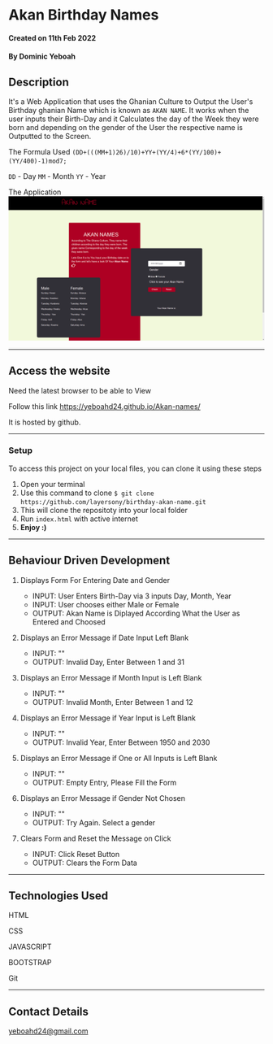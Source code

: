 # Akan Birthday  Names


#### Created on 11th Feb 2022
#### By Dominic Yeboah

## Description 

It's a Web Application that uses the Ghanian Culture to Output the User's Birthday ghanian Name which is known as `AKAN NAME`. It works when the user inputs their Birth-Day and it Calculates the day of the Week they were born and depending on the gender of the User the respective name is Outputted to the Screen.

The Formula Used `(DD+(((MM+1)26)/10)+YY+(YY/4)+6*(YY/100)+(YY/400)-1)mod7;`

`DD` - Day    `MM` - Month   `YY` - Year


The Application
![Preview](./images/akan-name.png)

---

## Access the website
Need the latest browser to be able to View

Follow this link https://yeboahd24.github.io/Akan-names/

It is hosted by github.

---

### Setup
To access this project on your local files, you can clone it using these steps
1. Open your terminal
1. Use this command to clone `$ git clone https://github.com/layersony/birthday-akan-name.git`
1. This will clone the repositoty into your local folder
1. Run `index.html` with active internet
1. __Enjoy :)__

---

## Behaviour Driven Development

1. Displays Form For Entering Date and Gender
   - INPUT: User Enters Birth-Day via 3 inputs Day, Month, Year
   - INPUT: User chooses either Male or Female
   - OUTPUT: Akan Name is Diplayed According What the User as Entered and Choosed

2. Displays an Error Message if Date Input Left Blank
   - INPUT: ""
   - OUTPUT: Invalid Day, Enter Between 1 and 31

3. Displays an Error Message if Month Input is Left Blank
   - INPUT: ""
   - OUTPUT: Invalid Month, Enter Between 1 and 12

4. Displays an Error Message if Year Input is Left Blank
   - INPUT: ""
   - OUTPUT: Invalid Year, Enter Between 1950 and 2030

4. Displays an Error Message if One or All Inputs is Left Blank
   - INPUT: ""
   - OUTPUT: Empty Entry, Please Fill the Form

5. Displays an Error Message if Gender Not Chosen
   - INPUT: "" 
   - OUTPUT: Try Again. Select a gender 

6. Clears Form and Reset the Message on Click
   - INPUT: Click Reset Button
   - OUTPUT: Clears the Form Data

---

## Technologies Used
HTML

CSS

JAVASCRIPT

BOOTSTRAP

Git

---

## Contact Details
yeboahd24@gmail.com

